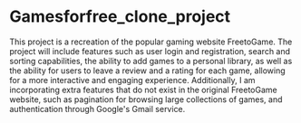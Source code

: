 # Gamesforfree_clone_project

This project is a recreation of the popular gaming website FreetoGame. The project will include features such as user login and registration, search and sorting capabilities, the ability to add games to a personal library, as well as the ability for users to leave a review and a rating for each game, allowing for a more interactive and engaging experience. Additionally, I am incorporating extra features that do not exist in the original FreetoGame website, such as pagination for browsing large collections of games, and authentication through Google's Gmail service.

